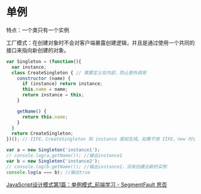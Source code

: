 # 单例

特点：一个类只有一个实例

工厂模式：在创建对象时不会对客户端暴露创建逻辑，并且是通过使用一个共同的接口来指向新创建的对象。

```js
var Singleton = (function(){
  var instance;
  class CreateSingleton { // 需要定义在内部，防止意外调用
    constructor (name) {
      if (instance) return instance;
      this.name = name;
      return instance = this;
    }

    getName() {
      return this.name;
    }
  }
  return CreateSingleton;
})(); // IIFE，CreateSingleton 和 instance 提前生成。如果不用 IIFE，new 时会创建不同 instance

var a = new Singleton('instance1');
// console.log(a.getName()); //输出instance1
var b = new Singleton('instance2');
// console.log(b.getName()); //输出instance1，没有创建出新的实例
console.log(a === b); //输出true
```

[JavaScript设计模式第1篇：单例模式_前端学习 - SegmentFault 思否](https://segmentfault.com/a/1190000021101281)
